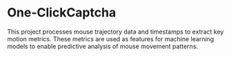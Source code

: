 # One-ClickCaptcha
This project processes mouse trajectory data and timestamps to extract key motion metrics. These metrics are used as features for machine learning models to enable predictive analysis of mouse movement patterns.
